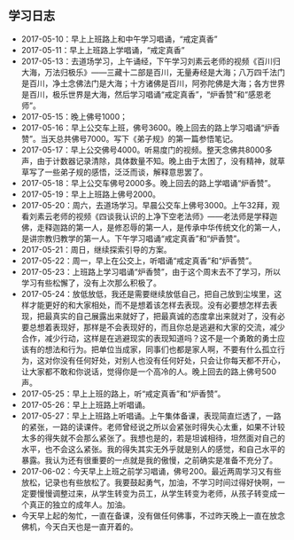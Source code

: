 ## 学习日志
- 2017-05-10：早上上班路上和中午学习唱诵，“戒定真香”
- 2017-05-11：早上上班路上学唱诵，“戒定真香”
- 2017-05-13：去道场学习，上午诵经，下午学习刘素云老师的视频《百川归大海，万法归极乐》——三藏十二部是百川，无量寿经是大海；八万四千法门是百川，净土念佛法门是大海；十方诸佛是百川，阿弥陀佛是大海；各方世界是百川，极乐世界是大海，然后学习唱诵“戒定真香”，“炉香赞”和“感恩老师”。
- 2017-05-15：晚上佛号1000；
- 2017-05-16：早上公交车上班，佛号3600。晚上回去的路上学习唱诵“炉香赞”。当天总共佛号7000。写下《弟子规》的第一篇参悟笔记。
- 2017-05-17：早上公交佛号4000。听易度门的视频。整天念佛共8000多声，由于计数器记录清除，具体数量不知。晚上由于太困了，没有精神，就草草写了一些弟子规的感悟，泛泛而谈，解释意思罢了。
- 2017-05-18：早上公交车佛号2000多。晚上回去的路上学唱诵“炉香赞”。
- 2017-05-19：早上上班路上佛号2000。
- 2017-05-20：周六，去道场学习。早晨公交车上佛号3000。上午32拜，观看刘素云老师的视频《四谈我认识的上净下空老法师》——老法师是学释迦佛，走释迦路的第一人，是修忍辱的第一人，是传承中华传统文化的第一人，是讲宗教归教学的第一人。下午学习唱诵“戒定真香”和“炉香赞”。
- 2017-05-21：周日，继续探索引导的方案。
- 2017-05-22：周一，早上在公交上，听唱诵“戒定真香”和“炉香赞”。
- 2017-05-23：上班路上学习唱诵“炉香赞”，由于这个周末去不了学习，所以学习有些松懈了，没有上次那么积极了。
- 2017-05-24：放低放低，我还是需要继续放低自己，把自己放到尘埃里，这样才能更好的和大家相处，而不是想着该怎样去表现。没有必要想怎样去表现，把最真实的自己展露出来就好了，把最真诚的态度拿出来就对了，没有必要总想着表现好，那样是不会表现好的，而且你总是逃避和大家的交流，减少合作，减少行动，这样是在逃避现实的表现知道吗？这不是一个勇敢的勇士应该有的想法和行为。把单位当成家，同事们也都是家人啊，不要有什么孤立行为，这对你没有任何好处，对别人也没有任何好处，只会让你每天都不开心，让大家都不敢和你说话，觉得你是一个高冷的人。晚上回去的路上佛号500声。
- 2017-05-25：早上上班的路上，听“戒定真香”和“炉香赞”。
- 2017-05-26：早上上班路上听唱诵。
- 2017-05-27：早上上班路上听唱诵。上午集体备课，表现简直烂透了，一路的紧张，一路的读课件。老师曾经说之所以会紧张时得失心太重，如果不计较太多的得失就不会那么紧张了。我想也是的，若是坦诚相待，坦然面对自己的水平，也不会这么紧张。我的得失其实无外乎就是别人的感觉，和自己水平的暴露。我认为还有很重要的一点就是我的傲慢，之前确实是准备不充分了。
- 2017-06-02：今天早上上班之前学习唱诵，佛号200。最近两周学习又有些放松，记录也有些放松了。我要鼓起勇气，加油，不学习时间过得好快啊，一定要慢慢调整过来，从学生转变为员工，从学生转变为老师，从孩子转变成一个真正的独立的成年人。加油。
- 今天早上起的匆忙，一直在备课，没有做任何佛事，不过昨天晚上一直在放念佛机，今天白天也是一直开着的。
